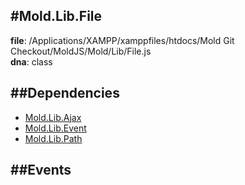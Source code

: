 
#Mold.Lib.File
---------------------------------------

__file__: /Applications/XAMPP/xamppfiles/htdocs/Mold Git Checkout/MoldJS/Mold/Lib/File.js  
__dna__: class  


	






##Dependencies
--------------

* [Mold.Lib.Ajax](../../Mold/Lib/Ajax.md) 
* [Mold.Lib.Event](../../Mold/Lib/Event.md) 
* [Mold.Lib.Path](../../Mold/Lib/Path.md) 


##Events
--------------






 

 


 



		
